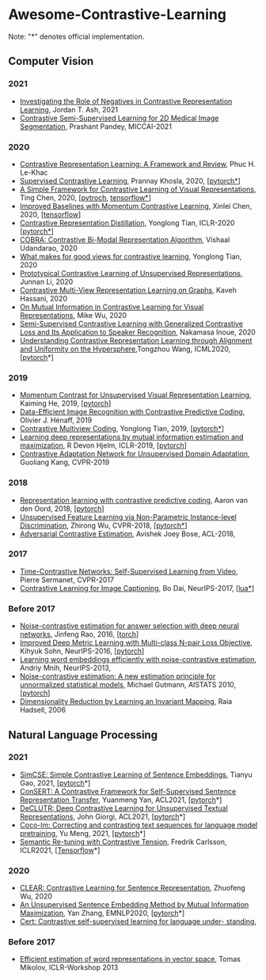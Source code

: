 # Awesome-Contrastive-Learning

Note: "*" denotes official implementation.

## Computer Vision
### 2021
* [Investigating the Role of Negatives in
Contrastive Representation Learning](https://arxiv.org/abs/2106.09943), Jordan T. Ash, 2021
* [Contrastive Semi-Supervised Learning for 2D Medical Image Segmentation](https://arxiv.org/abs/2106.06801), Prashant Pandey, MICCAI-2021

### 2020
* [Contrastive Representation Learning: A Framework and Review](https://arxiv.org/abs/2010.05113), Phuc H. Le-Khac
* [Supervised Contrastive Learning](https://arxiv.org/abs/2004.11362), Prannay Khosla, 2020, [[pytorch*](https://github.com/HobbitLong/SupContrast)]
* [A Simple Framework for Contrastive Learning of Visual Representations](https://arxiv.org/abs/2002.05709), Ting Chen, 2020, [[pytroch](https://github.com/sthalles/SimCLR), [tensorflow*](https://github.com/google-research/simclr)]
* [Improved Baselines with Momentum Contrastive Learning](https://arxiv.org/abs/2003.04297), Xinlei Chen, 2020, [[tensorflow](https://github.com/ppwwyyxx/moco.tensorflow)]
* [Contrastive Representation Distillation](https://arxiv.org/abs/1910.10699), Yonglong Tian, ICLR-2020 [[pytorch*](https://github.com/HobbitLong/RepDistiller)]
* [COBRA: Contrastive Bi-Modal Representation Algorithm](https://arxiv.org/ftp/arxiv/papers/2005/2005.03687.pdf), Vishaal Udandarao, 2020
* [What makes for good views for contrastive learning](https://arxiv.org/abs/2005.10243), Yonglong Tian, 2020
* [Prototypical Contrastive Learning of Unsupervised Representations](https://arxiv.org/pdf/2005.04966.pdf), Junnan Li, 2020
* [Contrastive Multi-View Representation Learning on Graphs](https://arxiv.org/abs/2006.05582), Kaveh Hassani, 2020
* [On Mutual Information in Contrastive Learning for Visual Representations](https://arxiv.org/abs/2005.13149), Mike Wu, 2020
* [Semi-Supervised Contrastive Learning with Generalized Contrastive Loss and Its Application to Speaker Recognition](https://arxiv.org/abs/2006.04326), Nakamasa Inoue, 2020
* [Understanding Contrastive Representation Learning through Alignment and Uniformity on the Hypersphere](https://arxiv.org/abs/2005.10242),Tongzhou Wang, ICML2020, [[pytorch](https://github.com/SsnL/align_uniform)*]

### 2019
* [Momentum Contrast for Unsupervised Visual Representation Learning](https://arxiv.org/abs/1911.05722), Kaiming He, 2019, [[pytorch](https://github.com/peisuke/MomentumContrast.pytorch)]
* [Data-Efficient Image Recognition with Contrastive Predictive Coding](https://arxiv.org/abs/1905.09272), Olivier J. Hénaff, 2019
* [Contrastive Multiview Coding](https://arxiv.org/abs/1906.05849), Yonglong Tian, 2019, [[pytorch*](https://github.com/HobbitLong/CMC/)]
* [Learning deep representations by mutual information estimation and maximization](https://arxiv.org/abs/1808.06670), R Devon Hjelm, ICLR-2019, [[pytorch](https://github.com/rdevon/DIM*)]
* [Contrastive Adaptation Network for Unsupervised Domain Adaptation](http://openaccess.thecvf.com/content_CVPR_2019/papers/Kang_Contrastive_Adaptation_Network_for_Unsupervised_Domain_Adaptation_CVPR_2019_paper.pdf), Guoliang Kang, CVPR-2019


### 2018
* [Representation learning with contrastive predictive coding](https://arxiv.org/abs/1807.03748), Aaron van den Oord, 2018, [[pytorch](https://github.com/jefflai108/Contrastive-Predictive-Coding-PyTorch)]
* [Unsupervised Feature Learning via Non-Parametric Instance-level Discrimination](https://arxiv.org/abs/1805.01978), Zhirong Wu, CVPR-2018, [[pytorch*](https://github.com/zhirongw/lemniscate.pytorch)]
* [Adversarial Contrastive Estimation](https://arxiv.org/abs/1805.03642), Avishek Joey Bose, ACL-2018,


### 2017
* [Time-Contrastive Networks: Self-Supervised Learning from Video](https://arxiv.org/abs/1704.06888), Pierre Sermanet, CVPR-2017
* [Contrastive Learning for Image Captioning](http://papers.nips.cc/paper/6691-contrastive-learning-for-image-captioning), Bo Dai, NeurIPS-2017, [[lua*](https://github.com/doubledaibo/clcaption_nips2017)]


### Before 2017
* [Noise-contrastive estimation for answer selection with deep neural networks](https://dl.acm.org/doi/abs/10.1145/2983323.2983872), Jinfeng Rao, 2016, [[torch](https://github.com/castorini/NCE-CNN-Torch)]
* [Improved Deep Metric Learning with Multi-class N-pair Loss Objective](https://papers.nips.cc/paper/6200-improved-deep-metric-learning-with-multi-class-n-pair-loss-objective), Kihyuk Sohn, NeurIPS-2016, [[pytorch](https://github.com/ChaofWang/Npair_loss_pytorch)]
* [Learning word embeddings efficiently with noise-contrastive estimation](http://papers.nips.cc/paper/5165-learning-word-embeddings), Andriy Mnih, NeurIPS-2013, 
* [Noise-contrastive estimation: A new estimation principle for unnormalized statistical models](http://proceedings.mlr.press/v9/gutmann10a/gutmann10a.pdf?source=post_page---------------------------), Michael Gutmann, AISTATS 2010, [[pytorch](https://github.com/demelin/Noise-Contrastive-Estimation-NCE-for-pyTorch)]
* [Dimensionality Reduction by Learning an Invariant Mapping](http://yann.lecun.com/exdb/publis/pdf/hadsell-chopra-lecun-06.pdf), Raia Hadsell, 2006

## Natural Language Processing
### 2021  
* [SimCSE: Simple Contrastive Learning of Sentence Embeddings](https://arxiv.org/abs/2104.08821), Tianyu Gao, 2021, [[pytorch](https://github.com/princeton-nlp/SimCSE)*]
* [ConSERT: A Contrastive Framework for Self-Supervised Sentence Representation Transfer](https://arxiv.org/abs/2105.11741), Yuanmeng Yan, ACL2021, [[pytorch](https://github.com/yym6472/ConSERT)*]
* [DeCLUTR: Deep Contrastive Learning for Unsupervised Textual Representations](https://arxiv.org/abs/2006.03659), John Giorgi, ACL2021, [[pytorch](https://github.com/JohnGiorgi/DeCLUTR)*]
* [Coco-lm: Correcting and contrasting text sequences
for language model pretraining](https://arxiv.org/abs/2102.08473), Yu Meng, 2021,  [[pytorch](https://github.com/lucidrains/coco-lm-pytorch)*]
* [Semantic Re-tuning with Contrastive Tension](https://openreview.net/forum?id=Ov_sMNau-PF), Fredrik Carlsson, ICLR2021, [[Tensorflow](https://github.com/FreddeFrallan/Contrastive-Tension)*]

### 2020
* [CLEAR: Contrastive Learning for Sentence Representation](https://arxiv.org/abs/2012.15466), Zhuofeng Wu, 2020
* [An Unsupervised Sentence Embedding Method by Mutual Information Maximization](https://www.aclweb.org/anthology/2020.emnlp-main.124.pdf), Yan Zhang, EMNLP2020, [[pytorch](https://github.com/yanzhangnlp/IS-BERT)*]
* [Cert: Contrastive self-supervised learning for language under- standing](), 

### Before 2017  

* [Efficient estimation of word representations in vector space](https://arxiv.org/abs/1301.3781), Tomas Mikolov, ICLR-Workshop 2013 
